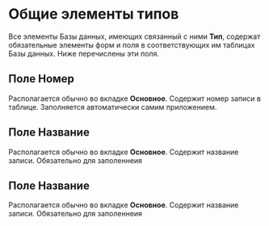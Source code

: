 # Общие элементы типов

Все элементы Базы данных, имеющих связанный с ними **Тип**, содержат обязательные
элементы форм и поля в соответствующих им таблицах Базы данных. Ниже перечислены эти 
поля.

## Поле Номер

Располагается обычно во вкладке **Основное**. Содержит номер записи в таблице.
Заполняется автоматически самим приложением.

## Поле Название

Располагается обычно во вкладке **Основное**. Содержит название записи. Обязательно для
заполеннеия

## Поле Название

Располагается обычно во вкладке **Основное**. Содержит название записи. Обязательно для
заполеннеия
